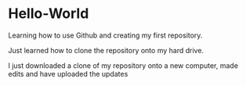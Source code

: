 # Hello-World

Learning how to use Github and creating my first repository.

Just learned how to clone the repository onto my hard drive.

I just downloaded a clone of my repository onto a new computer, made edits and have uploaded the updates
